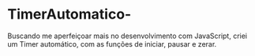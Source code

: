 # TimerAutomatico-
Buscando me aperfeiçoar mais no desenvolvimento com JavaScript, criei um Timer automático, com as funções de iniciar, pausar e zerar.
